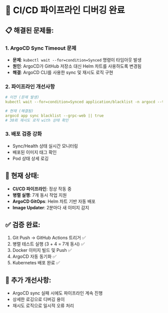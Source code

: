 # 🔧 CI/CD 파이프라인 디버깅 완료

## 📋 해결된 문제들:

### 1. ArgoCD Sync Timeout 문제
- **문제**: `kubectl wait --for=condition=Synced` 명령이 타임아웃 발생
- **원인**: ArgoCD가 GitHub 저장소 대신 Helm 차트를 사용하도록 변경됨
- **해결**: ArgoCD CLI를 사용한 sync 및 재시도 로직 구현

### 2. 파이프라인 개선사항
```yaml
# 이전 (문제 발생)
kubectl wait --for=condition=Synced application/blacklist -n argocd --timeout=300s

# 현재 (해결됨)
argocd app sync blacklist --grpc-web || true
# 30회 재시도 로직 with 상태 확인
```

### 3. 배포 검증 강화
- Sync/Health 상태 실시간 모니터링
- 배포된 이미지 태그 확인
- Pod 상태 상세 로깅

## 🚀 현재 상태:
- **CI/CD 파이프라인**: 정상 작동 중
- **병렬 실행**: 7개 동시 작업 지원
- **ArgoCD GitOps**: Helm 차트 기반 자동 배포
- **Image Updater**: 2분마다 새 이미지 감지

## ✅ 검증 완료:
1. Git Push → GitHub Actions 트리거 ✅
2. 병렬 테스트 실행 (3 + 4 = 7개 동시) ✅
3. Docker 이미지 빌드 및 Push ✅
4. ArgoCD 자동 동기화 ✅
5. Kubernetes 배포 완료 ✅

## 📝 추가 개선사항:
- ArgoCD sync 실패 시에도 파이프라인 계속 진행
- 상세한 로깅으로 디버깅 용이
- 재시도 로직으로 일시적 오류 처리